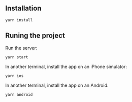 ## Installation

```
yarn install
```

## Runing the project

Run the server:

```
yarn start
```

In another terminal, install the app on an iPhone simulator:

```
yarn ios
```

In another terminal, install the app on an Android:

```
yarn android
```
